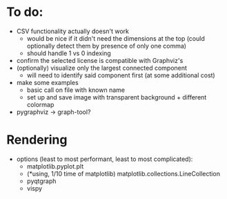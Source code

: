 
# To do:
- CSV functionality actually doesn't work
  - would be nice if it didn't need the dimensions at the top (could optionally detect them
    by presence of only one comma)
  - should handle 1 vs 0 indexing
- confirm the selected license is compatible with Graphviz's
- (optionally) visualize only the largest connected component
  - will need to identify said component first (at some additional cost)
- make some examples
  - basic call on file with known name
  - set up and save image with transparent background + different colormap
- pygraphviz -> graph-tool?

# Rendering
- options (least to most performant, least to most complicated):
  - matplotlib.pyplot.plt
  - (*using, 1/10 time of matplotlib) matplotlib.collections.LineCollection
  - pyqtgraph
  - vispy
